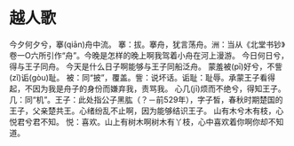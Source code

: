 <link href="../../css/style.css" rel="stylesheet" type="text/css" />

# 越人歌

<div class="p">

今夕何夕兮，搴(qiān)舟中流。
<span class="comment">搴：拔。搴舟，犹言荡舟。洲：当从《北堂书钞》卷一O六所引作“舟”。今晚是怎样的晚上啊我驾着小舟在河上漫游。</span>
今日何日兮，得与王子同舟。
<span class="comment">今天是什么日子啊能够与王子同船泛舟。
</span>
蒙羞被(pī)好兮，不訾(zǐ)诟(gòu)耻。
<span class="comment">被：同“披”，覆盖。訾：说坏话。诟耻：耻辱。承蒙王子看得起，不因为我是舟子的身份而嫌弃我，责骂我。
</span>
心几(jī)烦而不绝兮，得知王子。
<span class="comment">几：同“机”。王子：此处指公子黑肱（？－前529年），字子皙，春秋时期楚国的王子，父亲楚共王。心绪纷乱不止啊，因为能够结识王子。
</span>
山有木兮木有枝，心悦君兮君不知。
<span class="comment">悦：喜欢。山上有树木啊树木有丫枝，心中喜欢着你啊你却不知道。
